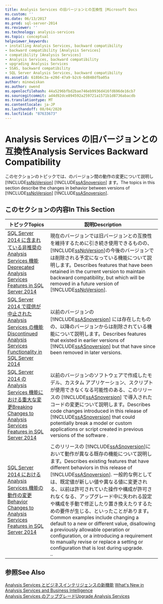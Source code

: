 ```yaml
---
title: Analysis Services の旧バージョンとの互換性 |Microsoft Docs
ms.custom: ''
ms.date: 06/13/2017
ms.prod: sql-server-2014
ms.reviewer: ''
ms.technology: analysis-services
ms.topic: conceptual
helpviewer_keywords:
- installing Analysis Services, backward compatibility
- backward compatibility [Analysis Services]
- compatibility [Analysis Services]
- Analysis Services, backward compatibility
- upgrading Analysis Services
- SSAS, backward compatibility
- SQL Server Analysis Services, backward compatibility
ms.assetid: 618b6c3a-e20d-47a9-b2c6-6d848dfba05a
author: minewiskan
ms.author: owend
ms.openlocfilehash: 44a5296bfbd2bae746eb9936d416fd696de16cb7
ms.sourcegitcommit: ad4d92dce894592a259721a1571b1d8736abacdb
ms.translationtype: MT
ms.contentlocale: ja-JP
ms.lasthandoff: 08/04/2020
ms.locfileid: "87633673"
---
```

# <a name="analysis-services-backward-compatibility"></a><span data-ttu-id="3339a-102">Analysis Services の旧バージョンとの互換性</span><span class="sxs-lookup"><span data-stu-id="3339a-102">Analysis Services Backward Compatibility</span></span>
  <span data-ttu-id="3339a-103">このセクションのトピックでは、のバージョン間の動作の変更について説明し [!INCLUDE[ssNoVersion](../includes/ssnoversion-md.md)] [!INCLUDE[ssASnoversion](../includes/ssasnoversion-md.md)] ます。</span><span class="sxs-lookup"><span data-stu-id="3339a-103">The topics in this section describe the changes in behavior between versions of  [!INCLUDE[ssNoVersion](../includes/ssnoversion-md.md)] [!INCLUDE[ssASnoversion](../includes/ssasnoversion-md.md)].</span></span>  
  
## <a name="in-this-section"></a><span data-ttu-id="3339a-104">このセクションの内容</span><span class="sxs-lookup"><span data-stu-id="3339a-104">In This Section</span></span>  
  
|<span data-ttu-id="3339a-105">トピック</span><span class="sxs-lookup"><span data-stu-id="3339a-105">Topics</span></span>|<span data-ttu-id="3339a-106">説明</span><span class="sxs-lookup"><span data-stu-id="3339a-106">Description</span></span>|  
|------------|-----------------|  
|[<span data-ttu-id="3339a-107">SQL Server 2014 に含まれている非推奨の Analysis Services 機能</span><span class="sxs-lookup"><span data-stu-id="3339a-107">Deprecated Analysis Services Features in SQL Server 2014</span></span>](deprecated-analysis-services-features-in-sql-server-2014.md)|<span data-ttu-id="3339a-108">現在のバージョンでは旧バージョンとの互換性を維持するために引き続き使用できるものの、 [!INCLUDE[ssNoVersion](../includes/ssnoversion-md.md)]の今後のバージョンでは削除される予定になっている機能について説明します。</span><span class="sxs-lookup"><span data-stu-id="3339a-108">Describes features that have been retained in the current version to maintain backward compatibility,  but which will be removed in a future version of [!INCLUDE[ssNoVersion](../includes/ssnoversion-md.md)].</span></span>|  
|[<span data-ttu-id="3339a-109">SQL Server 2014 で提供が中止された Analysis Services の機能</span><span class="sxs-lookup"><span data-stu-id="3339a-109">Discontinued Analysis Services Functionality in SQL Server 2014</span></span>](discontinued-analysis-services-functionality-in-sql-server-2014.md)|<span data-ttu-id="3339a-110">以前のバージョンの  [!INCLUDE[ssASnoversion](../includes/ssasnoversion-md.md)] には存在したものの、以降のバージョンからは削除されている機能について説明します。</span><span class="sxs-lookup"><span data-stu-id="3339a-110">Describes features that existed in earlier versions of  [!INCLUDE[ssASnoversion](../includes/ssasnoversion-md.md)] but that have since been removed in later versions.</span></span>|  
|[<span data-ttu-id="3339a-111">SQL Server 2014 の Analysis Services 機能における重大な変更</span><span class="sxs-lookup"><span data-stu-id="3339a-111">Breaking Changes to Analysis Services Features in SQL Server 2014</span></span>](breaking-changes-to-analysis-services-features-in-sql-server-2014.md)|<span data-ttu-id="3339a-112">以前のバージョンのソフトウェアで作成したモデル、カスタム アプリケーション、スクリプトが使用できなくなる可能性のある、このリリースの [!INCLUDE[ssASnoversion](../includes/ssasnoversion-md.md)] で導入されたコードの変更について説明します。</span><span class="sxs-lookup"><span data-stu-id="3339a-112">Describes code changes introduced in this release of [!INCLUDE[ssASnoversion](../includes/ssasnoversion-md.md)] that could potentially break a model or custom applications or script created in previous versions of the software .</span></span>|  
|[<span data-ttu-id="3339a-113">SQL Server 2014 における Analysis Services 機能の動作の変更</span><span class="sxs-lookup"><span data-stu-id="3339a-113">Behavior Changes to Analysis Services Features in SQL Server 2014</span></span>](behavior-changes-to-analysis-services-features-in-sql-server-2014.md)|<span data-ttu-id="3339a-114">このリリースの [!INCLUDE[ssASnoversion](../includes/ssasnoversion-md.md)]において動作が異なる既存の機能について説明します。</span><span class="sxs-lookup"><span data-stu-id="3339a-114">Describes existing features that have different behaviors in this release of [!INCLUDE[ssASnoversion](../includes/ssasnoversion-md.md)].</span></span> <span data-ttu-id="3339a-115">一般的な例としては、既定値が新しい値や異なる値に変更される、以前は許可されていた操作や構成が許可されなくなる、アップグレード中に失われる設定や構成を手動で修正したり置き換えたりするための要件が生じる、といったことがあります。</span><span class="sxs-lookup"><span data-stu-id="3339a-115">Common examples include changing a default to a new or different value, disallowing a previously allowable operation or configuration, or a introducing a requirement to manually revise or replace a setting or configuration that is lost during upgrade.</span></span><br /> <span data-ttu-id="3339a-116">.</span><span class="sxs-lookup"><span data-stu-id="3339a-116">.</span></span>|  
  
## <a name="see-also"></a><span data-ttu-id="3339a-117">参照</span><span class="sxs-lookup"><span data-stu-id="3339a-117">See Also</span></span>  
 <span data-ttu-id="3339a-118">[Analysis Services とビジネスインテリジェンスの新機能](what-s-new-in-analysis-services.md) </span><span class="sxs-lookup"><span data-stu-id="3339a-118">[What's New in Analysis Services and Business Intelligence](what-s-new-in-analysis-services.md) </span></span>  
 [<span data-ttu-id="3339a-119">Analysis Services のアップグレード</span><span class="sxs-lookup"><span data-stu-id="3339a-119">Upgrade Analysis Services</span></span>](../database-engine/install-windows/upgrade-analysis-services.md)  
  
  
